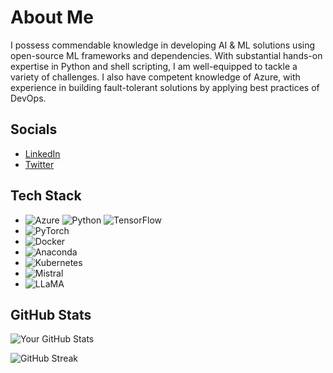 

<!--
**bikash/bikash** is a ✨ _special_ ✨ repository because its `README.md` (this file) appears on your GitHub profile.

Here are some ideas to get you started:

- 🔭 I’m currently working on ...
- 🌱 I’m currently learning ...
- 👯 I’m looking to collaborate on ...
- 🤔 I’m looking for help with ...
- 💬 Ask me about ...
- 📫 How to reach me: ...
- 😄 Pronouns: ...
- ⚡ Fun fact: ...
-->

# About Me

I possess commendable knowledge in developing AI & ML solutions using open-source ML frameworks and dependencies. With substantial hands-on expertise in Python and shell scripting, I am well-equipped to tackle a variety of challenges. I also have competent knowledge of Azure, with experience in building fault-tolerant solutions by applying best practices of DevOps.

## Socials

- [LinkedIn](https://www.linkedin.com/in/bikash-agrawal/)
- [Twitter](https://x.com/imbikashagrawal)


## Tech Stack

- ![Azure](https://img.shields.io/badge/Azure-%230072C6.svg?style=for-the-badge&logo=microsoft-azure&logoColor=white) ![Python](https://img.shields.io/badge/Python-%2314354C.svg?style=for-the-badge&logo=python&logoColor=white) ![TensorFlow](https://img.shields.io/badge/TensorFlow-%23FF6F00.svg?style=for-the-badge&logo=tensorflow&logoColor=white)
- ![PyTorch](https://img.shields.io/badge/PyTorch-%23EE4C2C.svg?style=for-the-badge&logo=pytorch&logoColor=white)
- ![Docker](https://img.shields.io/badge/Docker-%232496ED.svg?style=for-the-badge&logo=docker&logoColor=white)
- ![Anaconda](https://img.shields.io/badge/Anaconda-%2344A833.svg?style=for-the-badge&logo=anaconda&logoColor=white)
- ![Kubernetes](https://img.shields.io/badge/Kubernetes-%23326CE5.svg?style=for-the-badge&logo=kubernetes&logoColor=white)
- ![Mistral](https://img.shields.io/badge/Mistral-%23000000.svg?style=for-the-badge&logo=mistral&logoColor=white)
- ![LLaMA](https://img.shields.io/badge/LLaMA-%231A1A1A.svg?style=for-the-badge&logo=llama&logoColor=white)



## GitHub Stats

![Your GitHub Stats](https://github-readme-stats.vercel.app/api?username=bikash&show_icons=true&theme=radical)

![GitHub Streak](https://github-readme-streak-stats.herokuapp.com/?user=bikash&theme=dark&hide_border=false)

